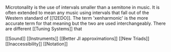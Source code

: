 
Microtonality is the use of intervals smaller than a semitone in music. It is often extended to mean any music using intervals that fall out of the Western standard of [[12EDO]]. The term 'xenharmonic' is the more accurate term for that meaning but the two are used interchangeably. There are different [[Tuning Systems]] that 


[[Sound]]
[[Instruments]]
[[Better JI approximations]]
[[New Triads]]
[[Inaccessibility]]
[[Notation]]
